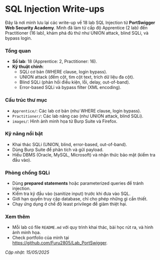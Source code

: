 # SQL Injection Write-ups

Đây là nơi mình lưu lại các write-up về 18 lab SQL Injection từ **PortSwigger Web Security Academy**. Mình đã làm từ cấp độ Apprentice (2 lab) đến Practitioner (16 lab), khám phá đủ thứ như UNION attack, blind SQLi, và bypass login.

### Tổng quan
- **Số lab**: 18 (Apprentice: 2, Practitioner: 16).
- **Kỹ thuật chính**:
  - SQLi cơ bản (WHERE clause, login bypass).
  - UNION attack (đếm cột, tìm cột text, trích dữ liệu đa cột).
  - Blind SQLi (phản hồi điều kiện, lỗi, delay, out-of-band).
  - Error-based SQLi và bypass filter (XML encoding).

### Cấu trúc thư mục
- `Apprentice/`: Các lab cơ bản (như WHERE clause, login bypass).
- `Practitioner/`: Các lab nâng cao (như UNION attack, blind SQLi).
- `images/`: Hình ảnh minh họa từ Burp Suite và Firefox.

### Kỹ năng nổi bật
- Khai thác SQLi (UNION, blind, error-based, out-of-band).
- Dùng Burp Suite để phân tích và gửi payload.
- Hiểu DBMS (Oracle, MySQL, Microsoft) và nhận thức bảo mật (kiểm tra đầu vào).

### Phòng chống SQLi
- Dùng **prepared statements** hoặc parameterized queries để tránh injection.
- Kiểm tra kỹ đầu vào (sanitize input) trước khi đưa vào SQL.
- Giới hạn quyền truy cập database, chỉ cho phép những gì cần thiết.
- Chạy ứng dụng ở chế độ least privilege để giảm thiệt hại.

### Xem thêm
- Mỗi lab có file `README.md` với quy trình khai thác, bài học rút ra, và hình ảnh minh họa.
- Check portfolio của mình tại https://github.com/Furu2805/Lab_PortSwigger.

*Cập nhật: 15/05/2025*